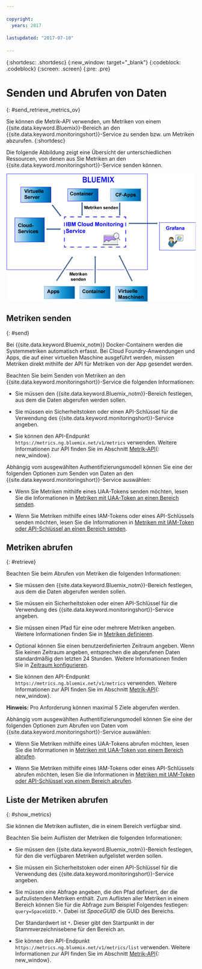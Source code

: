 ```yaml
---

copyright:
  years: 2017

lastupdated: "2017-07-10"

---
```



{:shortdesc: .shortdesc}
{:new_window: target="_blank"}
{:codeblock: .codeblock}
{:screen: .screen}
{:pre: .pre}


# Senden und Abrufen von Daten
{: #send_retrieve_metrics_ov}

Sie können die Metrik-API verwenden, um Metriken von einem {{site.data.keyword.Bluemix}}-Bereich an den {{site.data.keyword.monitoringshort}}-Service zu senden bzw. um Metriken abzurufen.
{:shortdesc}

Die folgende Abbildung zeigt eine Übersicht der unterschiedlichen Ressourcen, von denen aus Sie Metriken an den {{site.data.keyword.monitoringshort}}-Service senden können.

![Allgemeine Ansicht der Ressourcen, die Metriken an den {{site.data.keyword.monitoringlong}}-Service senden können](images/monitoring_ov_f1.gif)

## Metriken senden
{: #send}

Bei {{site.data.keyword.Bluemix_notm}} Docker-Containern werden die Systemmetriken automatisch erfasst. Bei Cloud Foundry-Anwendungen und Apps, die auf einer virtuellen Maschine ausgeführt werden, müssen Metriken direkt mithilfe der API für Metriken von der App gesendet werden. 

Beachten Sie beim Senden von Metriken an den {{site.data.keyword.monitoringshort}}-Service die folgenden Informationen: 

* Sie müssen den {{site.data.keyword.Bluemix_notm}}-Bereich festlegen, aus dem die Daten abgerufen werden sollen.

* Sie müssen ein Sicherheitstoken oder einen API-Schlüssel für die Verwendung des {{site.data.keyword.monitoringshort}}-Service angeben. 

* Sie können den API-Endpunkt `https://metrics.ng.bluemix.net/v1/metrics` verwenden. Weitere Informationen zur API finden Sie im Abschnitt [Metrik-API](https://console.bluemix.net/apidocs/927-ibm-cloud-monitoring-rest-api?&language=node#introduction){: new_window}.

Abhängig vom ausgewählten Authentifizierungsmodell können Sie eine der folgenden Optionen zum Senden von Daten an den {{site.data.keyword.monitoringshort}}-Service auswählen:
 
* Wenn Sie Metriken mithilfe eines UAA-Tokens senden möchten, lesen Sie die Informationen in [Metriken mit UAA-Token an einen Bereich senden](/docs/services/cloud-monitoring/send-metrics/send_data_api.html#uaa).

* Wenn Sie Metriken mithilfe eines IAM-Tokens oder eines API-Schlüssels senden möchten, lesen Sie die Informationen in [Metriken mit IAM-Token oder API-Schlüssel an einen Bereich senden](/docs/services/cloud-monitoring/send-metrics/send_data_api.html#iam).



## Metriken abrufen
{: #retrieve}

Beachten Sie beim Abrufen von Metriken die folgenden Informationen: 

* Sie müssen den {{site.data.keyword.Bluemix_notm}}-Bereich festlegen, aus dem die Daten abgerufen werden sollen.

* Sie müssen ein Sicherheitstoken oder einen API-Schlüssel für die Verwendung des {{site.data.keyword.monitoringshort}}-Service angeben. 

* Sie müssen einen Pfad für eine oder mehrere Metriken angeben. Weitere Informationen finden Sie in [Metriken definieren](/docs/services/cloud-monitoring/retrieve-metrics/retrieve_data_api.html#metrics).

* Optional können Sie einen benutzerdefinierten Zeitraum angeben. Wenn Sie keinen Zeitraum angeben, entsprechen die abgerufenen Daten standardmäßig den letzten 24 Stunden. Weitere Informationen finden Sie in [Zeitraum konfigurieren](/docs/services/cloud-monitoring/retrieve-metrics/retrieve_data_api.html#time).

* Sie können den API-Endpunkt `https://metrics.ng.bluemix.net/v1/metrics` verwenden. Weitere Informationen zur API finden Sie im Abschnitt [Metrik-API](https://console.bluemix.net/apidocs/927-ibm-cloud-monitoring-rest-api?&language=node#introduction){: new_window}.

**Hinweis:** Pro Anforderung können maximal 5 Ziele abgerufen werden. 

Abhängig vom ausgewählten Authentifizierungsmodell können Sie eine der folgenden Optionen zum Abrufen von Daten vom {{site.data.keyword.monitoringshort}}-Service auswählen:
 
* Wenn Sie Metriken mithilfe eines UAA-Tokens abrufen möchten, lesen Sie die Informationen in [Metriken mit UAA-Token von einem Bereich abrufen](/docs/services/cloud-monitoring/retrieve-metrics/retrieve_data_api.html#uaa).

* Wenn Sie Metriken mithilfe eines IAM-Tokens oder eines API-Schlüssels abrufen möchten, lesen Sie die Informationen in [Metriken mit IAM-Token oder API-Schlüssel von einem Bereich abrufen](/docs/services/cloud-monitoring/retrieve-metrics/retrieve_data_api.html#iam).



## Liste der Metriken abrufen
{: #show_metrics}


Sie können die Metriken auflisten, die in einem Bereich verfügbar sind.

Beachten Sie beim Auflisten der Metriken die folgenden Informationen: 

* Sie müssen den {{site.data.keyword.Bluemix_notm}}-Bereich festlegen, für den die verfügbaren Metriken aufgelistet werden sollen.

* Sie müssen ein Sicherheitstoken oder einen API-Schlüssel für die Verwendung des {{site.data.keyword.monitoringshort}}-Service angeben. 

* Sie müssen eine Abfrage angeben, die den Pfad definiert, der die aufzulistenden Metriken enthält. Zum Auflisten aller Metriken in einem Bereich können Sie für die Abfrage zum Beispiel Folgendes festlegen: `query=SpaceGUID.*`. Dabei ist *SpaceGUID* die GUID des Bereichs.

    Der Standardwert ist `*`. Dieser gibt den Startpunkt in der Stammverzeichnisebene für den Bereich an.

* Sie können den API-Endpunkt `https://metrics.ng.bluemix.net/v1/metrics/list` verwenden. Weitere Informationen zur API finden Sie im Abschnitt [Metrik-API](https://console.bluemix.net/apidocs/927-ibm-cloud-monitoring-rest-api?&language=node#introduction){: new_window}.









 
